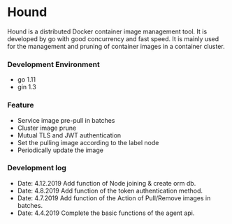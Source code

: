 # Hound
Hound is a distributed Docker container image management tool.
It is developed by go with good concurrency and fast speed.
It is mainly used for the management and pruning of container images in a container cluster.

### Development Environment
- go 1.11
- gin 1.3

### Feature
- Service image pre-pull in batches
- Cluster image prune
- Mutual TLS and JWT authentication
- Set the pulling image according to the label node
- Periodically update the image

### Development log
- Date: 4.12.2019 Add function of Node joining & create orm db. 
- Date: 4.8.2019 Add function of the token authentication method.
- Date: 4.7.2019 Add function of the Action of Pull/Remove images in batches.
- Date: 4.4.2019 Complete the basic functions of the agent api.
